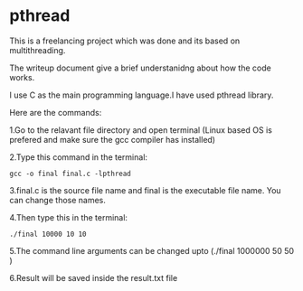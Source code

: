 # pthread

This is a freelancing project which was done and its based on multithreading.

The writeup document give a brief understanidng about how the code works.

I use C as the main programming language.I have used pthread library.

Here are the commands:

1.Go to the relavant file directory and open terminal (Linux based OS is prefered and make sure the gcc compiler has installed)

2.Type this command in the terminal:

    gcc -o final final.c -lpthread
    
3.final.c is the source file name and final is the executable file name. You can change those names.

4.Then type this in the terminal:

	./final 10000 10 10
  
5.The command line arguments can be changed upto (./final 1000000 50 50 )

6.Result will be saved inside the result.txt file
